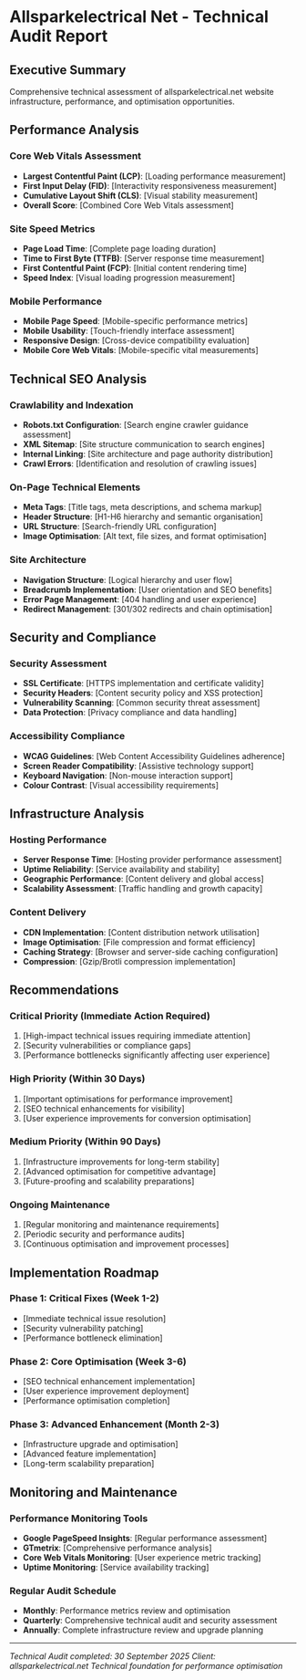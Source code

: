 # Allsparkelectrical Net - Technical Audit Report

## Executive Summary
Comprehensive technical assessment of allsparkelectrical.net website infrastructure, performance, and optimisation opportunities.

## Performance Analysis

### Core Web Vitals Assessment
- **Largest Contentful Paint (LCP)**: [Loading performance measurement]
- **First Input Delay (FID)**: [Interactivity responsiveness measurement]
- **Cumulative Layout Shift (CLS)**: [Visual stability measurement]
- **Overall Score**: [Combined Core Web Vitals assessment]

### Site Speed Metrics
- **Page Load Time**: [Complete page loading duration]
- **Time to First Byte (TTFB)**: [Server response time measurement]
- **First Contentful Paint (FCP)**: [Initial content rendering time]
- **Speed Index**: [Visual loading progression measurement]

### Mobile Performance
- **Mobile Page Speed**: [Mobile-specific performance metrics]
- **Mobile Usability**: [Touch-friendly interface assessment]
- **Responsive Design**: [Cross-device compatibility evaluation]
- **Mobile Core Web Vitals**: [Mobile-specific vital measurements]

## Technical SEO Analysis

### Crawlability and Indexation
- **Robots.txt Configuration**: [Search engine crawler guidance assessment]
- **XML Sitemap**: [Site structure communication to search engines]
- **Internal Linking**: [Site architecture and page authority distribution]
- **Crawl Errors**: [Identification and resolution of crawling issues]

### On-Page Technical Elements
- **Meta Tags**: [Title tags, meta descriptions, and schema markup]
- **Header Structure**: [H1-H6 hierarchy and semantic organisation]
- **URL Structure**: [Search-friendly URL configuration]
- **Image Optimisation**: [Alt text, file sizes, and format optimisation]

### Site Architecture
- **Navigation Structure**: [Logical hierarchy and user flow]
- **Breadcrumb Implementation**: [User orientation and SEO benefits]
- **Error Page Management**: [404 handling and user experience]
- **Redirect Management**: [301/302 redirects and chain optimisation]

## Security and Compliance

### Security Assessment
- **SSL Certificate**: [HTTPS implementation and certificate validity]
- **Security Headers**: [Content security policy and XSS protection]
- **Vulnerability Scanning**: [Common security threat assessment]
- **Data Protection**: [Privacy compliance and data handling]

### Accessibility Compliance
- **WCAG Guidelines**: [Web Content Accessibility Guidelines adherence]
- **Screen Reader Compatibility**: [Assistive technology support]
- **Keyboard Navigation**: [Non-mouse interaction support]
- **Colour Contrast**: [Visual accessibility requirements]

## Infrastructure Analysis

### Hosting Performance
- **Server Response Time**: [Hosting provider performance assessment]
- **Uptime Reliability**: [Service availability and stability]
- **Geographic Performance**: [Content delivery and global access]
- **Scalability Assessment**: [Traffic handling and growth capacity]

### Content Delivery
- **CDN Implementation**: [Content distribution network utilisation]
- **Image Optimisation**: [File compression and format efficiency]
- **Caching Strategy**: [Browser and server-side caching configuration]
- **Compression**: [Gzip/Brotli compression implementation]

## Recommendations

### Critical Priority (Immediate Action Required)
1. [High-impact technical issues requiring immediate attention]
2. [Security vulnerabilities or compliance gaps]
3. [Performance bottlenecks significantly affecting user experience]

### High Priority (Within 30 Days)
1. [Important optimisations for performance improvement]
2. [SEO technical enhancements for visibility]
3. [User experience improvements for conversion optimisation]

### Medium Priority (Within 90 Days)
1. [Infrastructure improvements for long-term stability]
2. [Advanced optimisation for competitive advantage]
3. [Future-proofing and scalability preparations]

### Ongoing Maintenance
1. [Regular monitoring and maintenance requirements]
2. [Periodic security and performance audits]
3. [Continuous optimisation and improvement processes]

## Implementation Roadmap

### Phase 1: Critical Fixes (Week 1-2)
- [Immediate technical issue resolution]
- [Security vulnerability patching]
- [Performance bottleneck elimination]

### Phase 2: Core Optimisation (Week 3-6)
- [SEO technical enhancement implementation]
- [User experience improvement deployment]
- [Performance optimisation completion]

### Phase 3: Advanced Enhancement (Month 2-3)
- [Infrastructure upgrade and optimisation]
- [Advanced feature implementation]
- [Long-term scalability preparation]

## Monitoring and Maintenance

### Performance Monitoring Tools
- **Google PageSpeed Insights**: [Regular performance assessment]
- **GTmetrix**: [Comprehensive performance analysis]
- **Core Web Vitals Monitoring**: [User experience metric tracking]
- **Uptime Monitoring**: [Service availability tracking]

### Regular Audit Schedule
- **Monthly**: Performance metrics review and optimisation
- **Quarterly**: Comprehensive technical audit and security assessment
- **Annually**: Complete infrastructure review and upgrade planning

---
*Technical Audit completed: 30 September 2025*
*Client: allsparkelectrical.net*
*Technical foundation for performance optimisation*
